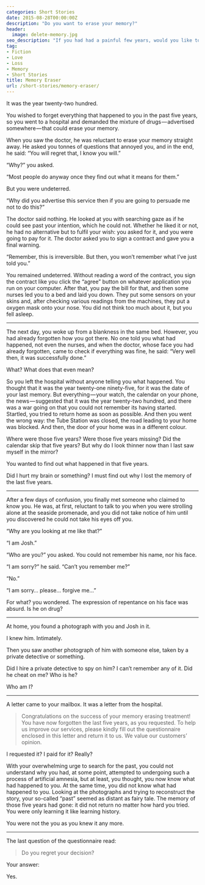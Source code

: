 ```yaml
---
categories: Short Stories
date: 2015-08-28T00:00:00Z
description: "Do you want to erase your memory?"
header:
  image: delete-memory.jpg
seo_description: "If you had had a painful few years, would you like to erase those memories if you could?"
tag:
- Fiction
- Love
- Loss
- Memory
- Short Stories
title: Memory Eraser
url: /short-stories/memory-eraser/
---
```


It was the year twenty-two hundred.

You wished to forget everything that happened to you in the past five years, so you went to a hospital and demanded the mixture of drugs — advertised somewhere — that could erase your memory.

When you saw the doctor, he was reluctant to erase your memory straight away. He asked you tonnes of questions that annoyed you, and in the end, he said: “You will regret that, I know you will.”

“Why?” you asked.

“Most people do anyway once they find out what it means for them.”

But you were undeterred.

“Why did you advertise this service then if you are going to persuade me not to do this?”

The doctor said nothing. He looked at you with searching gaze as if he could see past your intention, which he could not. Whether he liked it or not, he had no alternative but to fulfil your wish: you asked for it, and you were going to pay for it. The doctor asked you to sign a contract and gave you a final warning.

“Remember, this is irreversible. But then, you won’t remember what I’ve just told you.”

You remained undeterred. Without reading a word of the contract, you sign the contract like you click the “agree” button on whatever application you run on your computer. After that, you pay the bill for that, and then some nurses led you to a bed and laid you down. They put some sensors on your skins and, after checking various readings from the machines, they put a oxygen mask onto your nose. You did not think too much about it, but you fell asleep.

***

The next day, you woke up from a blankness in the same bed. However, you had already forgotten how you got there. No one told you what had happened, not even the nurses, and when the doctor, whose face you had already forgotten, came to check if everything was fine, he said: “Very well then, it was successfully done.”

What? What does that even mean?

So you left the hospital without anyone telling you what happened. You thought that it was the year twenty-one ninety-five, for it was the date of your last memory. But everything — your watch, the calendar on your phone, the news — suggested that it was the year twenty-two hundred, and there was a war going on that you could not remember its having started. Startled, you tried to return home as soon as possible. And then you went the wrong way: the Tube Station was closed, the road leading to your home was blocked. And then, the door of your home was in a different colour.

Where were those five years? Were those five years missing? Did the calendar skip that five years? But why do I look thinner now than I last saw myself in the mirror?

You wanted to find out what happened in that five years.

Did I hurt my brain or something? I must find out why I lost the memory of the last five years.

***

After a few days of confusion, you finally met someone who claimed to know you. He was, at first, reluctant to talk to you when you were strolling alone at the seaside promenade, and you did not take notice of him until you discovered he could not take his eyes off you.

“Why are you looking at me like that?”

“I am Josh.”

“Who are you?” you asked. You could not remember his name, nor his face.

“I am sorry?” he said. “Can’t you remember me?”

“No.”

“I am sorry… please… forgive me…”

For what? you wondered. The expression of repentance on his face was absurd. Is he on drug?

***

At home, you found a photograph with you and Josh in it.

I knew him. Intimately.

Then you saw another photograph of him with someone else, taken by a private detective or something.

Did I hire a private detective to spy on him? I can’t remember any of it. Did he cheat on me? Who is he?

Who am I?

***

A letter came to your mailbox. It was a letter from the hospital.

> Congratulations on the success of your memory erasing treatment! You have now forgotten the last five years, as you requested. To help us improve our services, please kindly fill out the questionnaire enclosed in this letter and return it to us. We value our customers’ opinion.

I requested it? I paid for it? Really?

With your overwhelming urge to search for the past, you could not understand why you had, at some point, attempted to undergoing such a process of artificial amnesia, but at least, you thought, you now know what had happened to you. At the same time, you did not know what had happened to you. Looking at the photographs and trying to reconstruct the story, your so-called “past” seemed as distant as fairy tale. The memory of those five years had gone: it did not return no matter how hard you tried. You were only learning it like learning history.

You were not the you as you knew it any more.

***

The last question of the questionnaire read:

> Do you regret your decision?

Your answer:

Yes.
